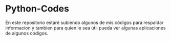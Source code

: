 # Python-Codes

En este repositorio estaré subiendo algunos de mis códigos para respaldar informacion y tambien para quien le sea útil pueda ver algunas aplicaciones de algunos códigos.
